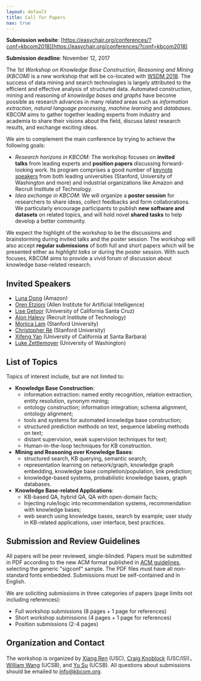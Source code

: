 ```yaml
---
layout: default
title: Call for Papers
nav: true
---
```


**Submission website**: [https://easychair.org/conferences/?conf=kbcom2018](https://easychair.org/conferences/?conf=kbcom2018)

**Submission deadline**: November 12, 2017 

The _1st Workshop on Knowledge Base Construction, Reasoning and Mining (KBCOM)_ is a new workshop that will be co-located with [WSDM 2018](http://www.wsdm-conference.org/2018/). The success of data mining and search technologies is largely attributed to the efficient and effective analysis of structured data. Automated construction, mining and reasoning of _knowledge bases and graphs_ have become possible as research advances in many related areas such as _information extraction_, _natural language processing_, _machine learning_ and _databases_. KBCOM aims to gather together leading experts from industry and academia to share their visions about the field, discuss latest research results, and exchange exciting ideas.

We aim to complement the main conference by trying to achieve the following goals:

*   _Research horizons in KBCOM_: The workshop focuses on **invited talks** from leading experts and **position papers** discussing forward-looking work. Its program comprises a good number of [keynote speakers](http://kbcom.org/1-speaker.html) from both leading universities (Stanford, University of Washington and more) and industrial organizations like Amazon and Recruit Institute of Technology.
*   _Idea exchange in KBCOM_: We will organize a **poster session** for researchers to share ideas, collect feedbacks and form collaborations. We particularly encourage participants to publish **new software and datasets** on related topics, and will hold novel **shared tasks** to help develop a better community.

We expect the highlight of the workshop to be the discussions and brainstorming during invited talks and the poster session. The workshop will also accept **regular submissions** of both full and short papers which will be presented either as _highlight talks_ or during the poster session. With such focuses, KBCOM aims to provide a vivid forum of discussion about knowledge base-related research.

## Invited Speakers

*   [Luna Dong](http://lunadong.com/) (Amazon)
*   [Oren Etzioni](http://allenai.org/team/orene/) (Allen Institute for Artificial Intelligence)
*   [Lise Getoor](https://getoor.soe.ucsc.edu/) (University of California Santa Cruz)
*   [Alon Halevy](https://homes.cs.washington.edu/~alon/) (Recruit Institute of Technology)
*   [Monica Lam](https://suif.stanford.edu/~lam/) (Stanford University)
*   [Christopher Ré](https://cs.stanford.edu/people/chrismre/) (Stanford University)
*   [Xifeng Yan](http://www.cs.ucsb.edu/~xyan/) (University of California at Santa Barbara)
*   [Luke Zettlemoyer](https://www.cs.washington.edu/people/faculty/lsz) (University of Washington)

## List of Topics 

Topics of interest include, but are not limited to:

*   **Knowledge Base Construction**:
    *   information extraction: named entity recognition, relation extraction, entity resolution, synonym mining;
    *   ontology construction; information integration; schema alignment, ontology alignment;
    *   tools and systems for automated knowledge base construction;
    *   structured prediction methods on text, sequence labeling methods on text;
    *   distant supervision, weak supervision techniques for text;
    *   Human-in-the-loop techniques for KB construction.
*   **Mining and Reasoning over Knowledge Bases**:
    *   structured search, KB querying, semantic search;
    *   representation learning on network/graph, knowledge graph embedding, knowledge base completion/population, link prediction;
    *   knowledge-based systems, probabilistic knowledge bases, graph databases.
*   **Knowledge Base-related Applications**:
    *   KB-based QA, hybrid QA, QA with open-domain facts;
    *   Injecting rule/logic into recommendation systems, recommendation with knowledge bases;
    *   web search using knowledge bases, search by example; user study in KB-related applications, user interface, best practices.

## Submission and Review Guidelines

All papers will be peer reviewed, single-blinded. Papers must be submitted in PDF according to the new ACM format published in [ACM guidelines](http://www.acm.org/publications/proceedings-template), selecting the generic "sigconf" sample. The PDF files must have all non-standard fonts embedded. Submissions must be self-contained and in English. 

We are soliciting submissions in three categories of papers (page limits not including references): 

*   Full workshop submissions (8 pages + 1 page for references) 
*   Short workshop submissions (4 pages + 1 page for references)  
*   Position submissions (2-4 pages)

## Organization and Contact

The workshop is organized by [Xiang Ren](http://xren7.web.engr.illinois.edu/) (USC), [Craig Knoblock](http://usc-isi-i2.github.io/knoblock/) (USC/ISI)，[William Wang](https://www.cs.ucsb.edu/~william/) (UCSB), and [Yu Su](http://cs.ucsb.edu/~ysu/) (UCSB). All questions about submissions should be emailed to [info@kbcom.org](mailto:info@kbcom.org).


<!--
# Call for Papers

The workshop is broad in scope related to knowledge bases, and invited original research contributions on topics that include, but are not limited to the following:

+ **Knowledge Base Construction**: 
  - information extraction: chunking, named entity recognition, relation extraction, entity resolution, synonym mining; 
  - ontology construction; information integration; schema alignment, ontology alignment; 
  - tools and systems for automated knowledge base construction; 
  - structured prediction methods on text, sequence labeling methods on text; 
  - distant supervision, weak supervision techniques for text; 
  - Human-in-the-loop techniques for KB construction.

+ **Mining and Reasoning over Knowledge Bases**: 
  - structured search, KB querying, semantic search; 
  - representation learning on network/graph, knowledge graph embedding, knowledge base completion/population, link prediction; 
  - knowledge-based systems, probabilistic knowledge bases, graph databases.

+ **Knowledge Base-related Applications**: 
  - KB-based QA, hybrid QA, QA with open-domain facts; 
  - Injecting rule/logic into recommendation systems, recommendation with knowledge bases; 
  - web search using knowledge bases, search by example; User study in KB-related applications, user interface, best practices.

<br>


# Submissions (coming soon)

 We are soliciting submissions in three categories of papers: full workshop submissions, extended abstracts, and cross-submissions. All submissions will be made through [EasyChair]().

Full workshop paper (8 pager)

Short workshop paper (4 pager)

Position paper (2-4 pager)

<br>


# Format requirement (coming soon)

(follow WSDM'18 formatting requirement)

<br>


# Deadlines

All deadlines are 11:59 PM Pacific time.
+ Paper submission due: **Sunday November 12, 2017**
+ Notification of acceptance: Monday, December 11, 2017
+ Camera-ready due: Jan 27, 2018
+ Workshop: **Feb 9, 2018**  
-->




